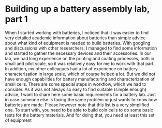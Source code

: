 # Building up a battery assembly lab, part 1

When I started working with batteries, I noticed that it was easier to find very detailed academic information about batteries than simple advice about what kind of equipment is needed to build batteries. With googling and discussions with other researchers, I managed to find some information and started to gather the necessary devices and their accessories. In our lab, we had long experience on the printing and coating processes, both in small and pilot scale, so it was relatively easy for me to work with that part. In addition, my other colleagues had a lot of experience on battery characterization in large scale, which of course helped a lot. But we did not have enough capabilities for battery manufacturing and characterization of small cells. There are some special steps in workflow, which we had to consider.
As it was not always so easy to find suitable (simple enough) advice, I want to share here some basic requirements for a battery lab. Just in case someone else is facing the same problem or just wants to know how batteries are made. Please however note that this list is a very simplified one.
To start with, you need to be able to build coin cells to do some basic tests for the battery materials. And for doing that, you need at least this set of equipment
